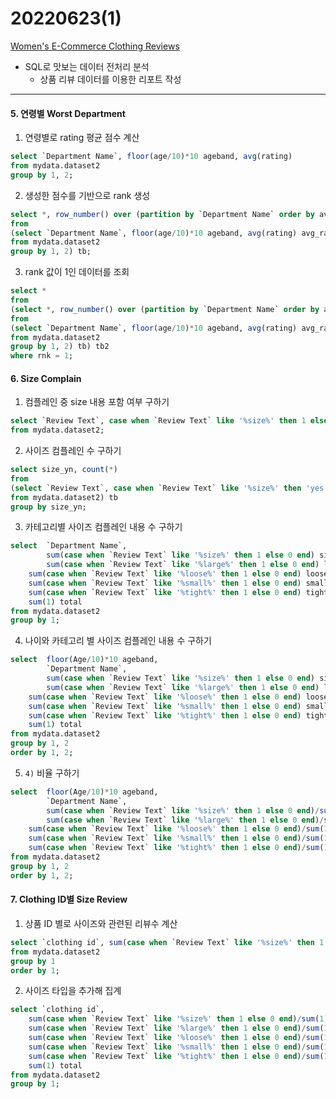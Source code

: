 # 20220623(1)

[Women's E-Commerce Clothing Reviews](https://www.kaggle.com/datasets/nicapotato/womens-ecommerce-clothing-reviews)

- SQL로 맛보는 데이터 전처리 분석
    - 상품 리뷰 데이터를 이용한 리포트 작성

---

#### 5. 연령별 Worst Department

1) 연령별로 rating 평균 점수 계산

```sql
select `Department Name`, floor(age/10)*10 ageband, avg(rating)
from mydata.dataset2
group by 1, 2;
```

2) 생성한 점수를 기반으로 rank 생성

```sql
select *, row_number() over (partition by `Department Name` order by avg_rating) rnk
from
(select `Department Name`, floor(age/10)*10 ageband, avg(rating) avg_rating
from mydata.dataset2
group by 1, 2) tb;
```

3) rank 값이 1인 데이터를 조회

```sql
select *
from
(select *, row_number() over (partition by `Department Name` order by avg_rating) rnk
from
(select `Department Name`, floor(age/10)*10 ageband, avg(rating) avg_rating
from mydata.dataset2
group by 1, 2) tb) tb2
where rnk = 1;
```

#### 6. Size Complain

1) 컴플레인 중 size 내용 포함 여부 구하기

```sql
select `Review Text`, case when `Review Text` like '%size%' then 1 else 0 end size_yn
from mydata.dataset2;
```

2) 사이즈 컴플레인 수 구하기

```sql
select size_yn, count(*)
from
(select `Review Text`, case when `Review Text` like '%size%' then 'yes' else 'no' end size_yn
from mydata.dataset2) tb
group by size_yn;
```

3) 카테고리별 사이즈 컴플레인 내용 수 구하기

```sql
select 	`Department Name`,
		sum(case when `Review Text` like '%size%' then 1 else 0 end) size_yn,
		sum(case when `Review Text` like '%large%' then 1 else 0 end) large,
    sum(case when `Review Text` like '%loose%' then 1 else 0 end) loose,
    sum(case when `Review Text` like '%small%' then 1 else 0 end) small,
    sum(case when `Review Text` like '%tight%' then 1 else 0 end) tight,
    sum(1) total
from mydata.dataset2
group by 1;
```

4) 나이와 카테고리 별 사이즈 컴플레인 내용 수 구하기

```sql
select 	floor(Age/10)*10 ageband,
		`Department Name`,
		sum(case when `Review Text` like '%size%' then 1 else 0 end) size_yn,
		sum(case when `Review Text` like '%large%' then 1 else 0 end) large,
    sum(case when `Review Text` like '%loose%' then 1 else 0 end) loose,
    sum(case when `Review Text` like '%small%' then 1 else 0 end) small,
    sum(case when `Review Text` like '%tight%' then 1 else 0 end) tight,
    sum(1) total
from mydata.dataset2
group by 1, 2
order by 1, 2;
```

5) `4)` 비율 구하기

```sql
select 	floor(Age/10)*10 ageband,
		`Department Name`,
		sum(case when `Review Text` like '%size%' then 1 else 0 end)/sum(1) size_yn,
		sum(case when `Review Text` like '%large%' then 1 else 0 end)/sum(1) large,
    sum(case when `Review Text` like '%loose%' then 1 else 0 end)/sum(1) loose,
    sum(case when `Review Text` like '%small%' then 1 else 0 end)/sum(1) small,
    sum(case when `Review Text` like '%tight%' then 1 else 0 end)/sum(1) tight
from mydata.dataset2
group by 1, 2
order by 1, 2;
```

#### 7. Clothing ID별 Size Review

1) 상품 ID 별로 사이즈와 관련된 리뷰수 계산

```sql
select `clothing id`, sum(case when `Review Text` like '%size%' then 1 else 0 end) size_yn
from mydata.dataset2
group by 1
order by 1;
```

2) 사이즈 타입을 추가해 집계

```sql
select `clothing id`,
	sum(case when `Review Text` like '%size%' then 1 else 0 end)/sum(1) size_yn,
	sum(case when `Review Text` like '%large%' then 1 else 0 end)/sum(1) large,
    sum(case when `Review Text` like '%loose%' then 1 else 0 end)/sum(1) loose,
    sum(case when `Review Text` like '%small%' then 1 else 0 end)/sum(1) small,
    sum(case when `Review Text` like '%tight%' then 1 else 0 end)/sum(1) tight,
    sum(1) total
from mydata.dataset2
group by 1;
```